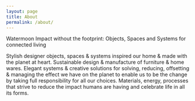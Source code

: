 ```yaml
---
layout: page
title: About
permalink: /about/
---
```


Watermoon
Impact without the footprint:
Objects, Spaces and Systems for connected living

Stylish designer objects, spaces & systems inspired our home & made with the planet at heart. Sustainable design & manufacture of furniture & home wares. Elegant systems & creative solutions for solving, reducing, offsetting & managing the effect we have on the planet to enable us to be the change by taking full responsibility for all our choices. Materials, energy, processes that strive to reduce the impact humans are having and celebrate life in all its forms.
